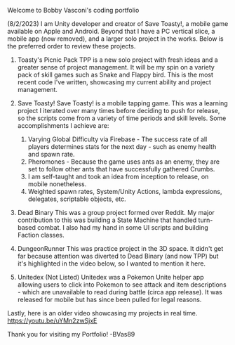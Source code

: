 Welcome to Bobby Vasconi's coding portfolio

(8/2/2023)
I am Unity developer and creator of Save Toasty!, a mobile game available on Apple and Android.
Beyond that I have a PC vertical slice, a mobile app (now removed), and a larger solo project in the works. Below is the preferred order to review these projects.

1. Toasty's Picnic Pack
  TPP is a new solo project with fresh ideas and a greater sense of project management. It will be my spin on a variety pack of skill games such as Snake and Flappy bird. This is the most recent code I've written, showcasing my current ability and project management.


2. Save Toasty!
  Save Toasty! is a mobile tapping game. This was a learning project I iterated over many times before deciding to push for release, so the scripts come from a variety of time periods and skill levels. Some accomplishments I achieve are:
    1. Varying Global Difficulty via Firebase - The success rate of all players determines stats for the next day - such as enemy health and spawn rate.
    2. Pheromones - Because the game uses ants as an enemy, they are set to follow other ants that have successfully gathered Crumbs.
    4. I am self-taught and took an idea from inception to release, on mobile nonetheless.
    5. Weighted spawn rates, System/Unity Actions, lambda expressions, delegates, scriptable objects, etc.


4. Dead Binary
  This was a group project formed over Reddit. My major contribution to this was building a State Machine that handled turn-based combat. I also had my hand in some UI scripts and building Faction classes.


5. DungeonRunner
  This was practice project in the 3D space. It didn't get far because attention was diverted to Dead Binary (and now TPP) but it's highlighted in the video below, so I wanted to mention it here.


6. Unitedex (Not Listed)
  Unitedex was a Pokemon Unite helper app allowing users to click into Pokemon to see attack and item descriptions - which are unavailable to read during battle (circa app release). It was released for mobile but has since been pulled for legal reasons.

Lastly, here is an older video showcasing my projects in real time.
https://youtu.be/uYMn2zwSjxE   

Thank you for visiting my Portfolio!
-BVas89
